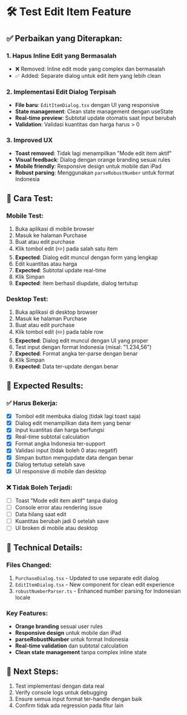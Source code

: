 # 🛠️ Test Edit Item Feature

## ✅ Perbaikan yang Diterapkan:

### 1. **Hapus Inline Edit yang Bermasalah**
   - ❌ Removed: Inline edit mode yang complex dan bermasalah
   - ✅ Added: Separate dialog untuk edit item yang lebih clean

### 2. **Implementasi Edit Dialog Terpisah**
   - **File baru**: `EditItemDialog.tsx` dengan UI yang responsive
   - **State management**: Clean state management dengan useState
   - **Real-time preview**: Subtotal update otomatis saat input berubah
   - **Validation**: Validasi kuantitas dan harga harus > 0

### 3. **Improved UX**
   - **Toast removed**: Tidak lagi menampilkan "Mode edit item aktif"
   - **Visual feedback**: Dialog dengan orange branding sesuai rules
   - **Mobile friendly**: Responsive design untuk mobile dan iPad
   - **Robust parsing**: Menggunakan `parseRobustNumber` untuk format Indonesia

## 🧪 Cara Test:

### **Mobile Test:**
1. Buka aplikasi di mobile browser
2. Masuk ke halaman Purchase
3. Buat atau edit purchase
4. Klik tombol edit (✏️) pada salah satu item
5. **Expected**: Dialog edit muncul dengan form yang lengkap
6. Edit kuantitas atau harga
7. **Expected**: Subtotal update real-time
8. Klik Simpan
9. **Expected**: Item berhasil diupdate, dialog tertutup

### **Desktop Test:**
1. Buka aplikasi di desktop browser
2. Masuk ke halaman Purchase
3. Buat atau edit purchase
4. Klik tombol edit (✏️) pada table row
5. **Expected**: Dialog edit muncul dengan UI yang proper
6. Test input dengan format Indonesia (misal: "1.234,56")
7. **Expected**: Format angka ter-parse dengan benar
8. Klik Simpan
9. **Expected**: Data ter-update dengan benar

## 🎯 Expected Results:

### ✅ **Harus Bekerja:**
- [x] Tombol edit membuka dialog (tidak lagi toast saja)
- [x] Dialog edit menampilkan data item yang benar
- [x] Input kuantitas dan harga berfungsi
- [x] Real-time subtotal calculation
- [x] Format angka Indonesia ter-support
- [x] Validasi input (tidak boleh 0 atau negatif)
- [x] Simpan button mengupdate data dengan benar
- [x] Dialog tertutup setelah save
- [x] UI responsive di mobile dan desktop

### ❌ **Tidak Boleh Terjadi:**
- [ ] Toast "Mode edit item aktif" tanpa dialog
- [ ] Console error atau rendering issue
- [ ] Data hilang saat edit
- [ ] Kuantitas berubah jadi 0 setelah save
- [ ] UI broken di mobile atau desktop

## 🔧 Technical Details:

### **Files Changed:**
1. `PurchaseDialog.tsx` - Updated to use separate edit dialog
2. `EditItemDialog.tsx` - New component for clean edit experience
3. `robustNumberParser.ts` - Enhanced number parsing for Indonesian locale

### **Key Features:**
- **Orange branding** sesuai user rules
- **Responsive design** untuk mobile dan iPad  
- **parseRobustNumber** untuk format Indonesia
- **Real-time validation** dan subtotal calculation
- **Clean state management** tanpa complex inline state

## 🚀 Next Steps:
1. Test implementasi dengan data real
2. Verify console logs untuk debugging
3. Ensure semua input format ter-handle dengan baik
4. Confirm tidak ada regression pada fitur lain
